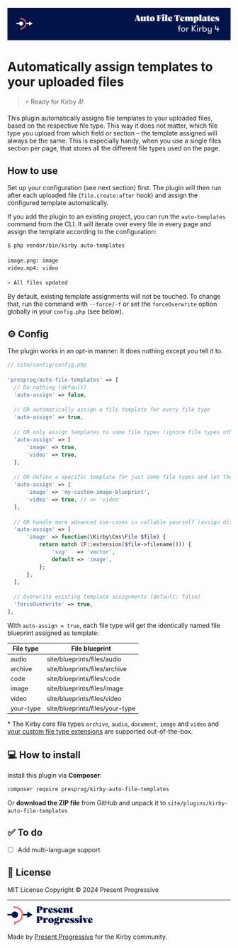![Kirby Auto File Templates Plugin](/.github/banner.png)

# Automatically assign templates to your uploaded files

> ⚡ Ready for Kirby 4!

This plugin automatically assigns file templates to your uploaded files, based on the respective file type. This way it does not matter, which file type you upload from which field or section – the template assigned will always be the same. This is especially handy, when you use a single files section per page, that stores all the different file types used on the page.

## How to use

Set up your configuration (see next section) first. The plugin will then run after each uploaded file (`file.create:after` hook) and assign the configured template automatically.

If you add the plugin to an existing project, you can run the `auto-templates` command from the CLI. It will iterate over every file in every page and assign the template according to the configuration:

```bash
$ php vendor/bin/kirby auto-templates

image.png: image
video.mp4: video

> All files updated
```

By default, existing template assignments will not be touched. To change that, run the command with `--force/-f` or set the `forceOverwrite` option globally in your `config.php` (see below).

## ⚙️ Config

The plugin works in an opt-in manner: It does nothing except you tell it to.

```php
// site/config/config.php

'presprog/auto-file-templates' => [
  // Do nothing (default)
  'auto-assign' => false,

  // OR automatically assign a file template for every file type
  'auto-assign' => true,

  // OR only assign templates to some file types (ignore file types other than `image` and `video`
  'auto-assign' => [
      'image' => true,
      'video' => true,
  ],

  // OR define a specific template for just some file types and let the plugin decide for the others
  'auto-assign' => [
      'image' => 'my-custom-image-blueprint',
      'video' => true, // => 'video'
  ],

  // OR handle more advanced use-cases in callable yourself (assign different file templates for vector and raster images)
  'auto-assign' => [
      'image' => function(\Kirby\Cms\File $file) {
          return match (F::extension($file->filename())) {
              'svg'   => 'vector',
              default => 'image',
          };
      },
  ],

  // Overwrite existing template assignments (default: false)
  'forceOverwrite' => true,
],

```

With `auto-assign = true`, each file type will get the identically named file blueprint assigned as template:

| File type | File blueprint                  |
|-----------|---------------------------------|
| audio     | site/blueprints/files/audio     |
| archive   | site/blueprints/files/archive   |
| code      | site/blueprints/files/code      |
| image     | site/blueprints/files/image     |
| video     | site/blueprints/files/video     |
| your-type | site/blueprints/files/your-type |

\* The Kirby core file types `archive`, `audio`, `document`,  `image` and `video` and [your custom file type extensions](https://getkirby.com/docs/reference/plugins/extensions/file-types) are supported out-of-the-box.

## 💻 How to install

Install this plugin via **Composer**:

```bash
composer require presprog/kirby-auto-file-templates
```

Or **download the ZIP file** from GitHub and unpack it to `site/plugins/kirby-auto-file-templates`

## ✅ To do
* [ ] Add multi-language support

## 📄 License

MIT License Copyright © 2024 Present Progressive

----

<img src="/logo.svg?raw=true" width="200" height="43">

Made by [Present Progressive](https://www.presentprogressive.de) for the Kirby community.
